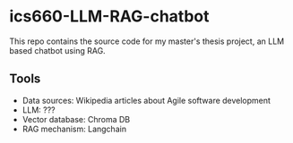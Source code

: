 # ics660-LLM-RAG-chatbot

This repo contains the source code for my master's thesis project, an LLM based chatbot using RAG.

## Tools
- Data sources: Wikipedia articles about Agile software development
- LLM: ???
- Vector database: Chroma DB
- RAG mechanism: Langchain
